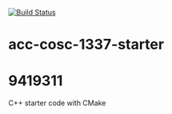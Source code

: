 [![Build Status](https://travis-ci.org/acc-cosc-1337-spring-2020-hl/acc-cosc-1337-spring-2020-94919311.svg?branch=master)](https://travis-ci.org/acc-cosc-1337-spring-2020-hl/acc-cosc-1337-spring-2020-94919311)


# acc-cosc-1337-starter
# 9419311
C++ starter code with CMake 

